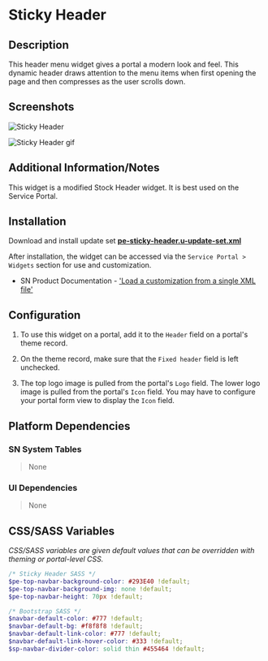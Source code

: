 # Sticky Header

## Description

This header menu widget gives a portal a modern look and feel. This dynamic header draws attention to the menu items when first opening the page and then compresses as the user scrolls down.

## Screenshots

![Sticky Header](https://raw.githubusercontent.com/platform-experience/serviceportal-widget-library/master/src/pe-sticky-header/images/pe-sticky-header.png)

![Sticky Header gif](https://raw.githubusercontent.com/platform-experience/serviceportal-widget-library/master/src/pe-sticky-header/images/pe-sticky-header.gif)

## Additional Information/Notes

This widget is a modified Stock Header widget. It is best used on the Service Portal.

## Installation

Download and install update set **[pe-sticky-header.u-update-set.xml](https://github.com/platform-experience/serviceportal-widget-library/blob/master/src/pe-sticky-header/pe-sticky-header.u-update-set.xml)**

After installation, the widget can be accessed via the `Service Portal > Widgets` section for use and customization.

* SN Product Documentation - ['Load a customization from a single XML file'](https://docs.servicenow.com/bundle/kingston-application-development/page/build/system-update-sets/task/t_SaveAnUpdateSetAsAnXMLFile.html)

## Configuration

1. To use this widget on a portal, add it to the `Header` field on a portal's theme record. 

2. On the theme record, make sure that the `Fixed header` field is left unchecked.

3. The top logo image is pulled from the portal's `Logo` field. The lower logo image is pulled from the portal's `Icon` field. You may have to configure your portal form view to display the `Icon` field.

## Platform Dependencies

### SN System Tables

> None

### UI Dependencies

> None

## CSS/SASS Variables

_CSS/SASS variables are given default values that can be overridden with theming or portal-level CSS._

```scss
/* Sticky Header SASS */
$pe-top-navbar-background-color: #293E40 !default; 
$pe-top-navbar-background-img: none !default;
$pe-top-navbar-height: 70px !default;

/* Bootstrap SASS */
$navbar-default-color: #777 !default;
$navbar-default-bg: #f8f8f8 !default;
$navbar-default-link-color: #777 !default;
$navbar-default-link-hover-color: #333 !default;
$sp-navbar-divider-color: solid thin #455464 !default;
```
